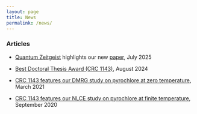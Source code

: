 ```yaml
---
layout: page
title: News 
permalink: /news/
---
```


<script type="text/javascript"
  id="MathJax-script"
  async
  src="https://cdn.jsdelivr.net/npm/mathjax@3/es5/tex-mml-chtml.js">
</script>

### Articles

- [Quantum Zeitgeist](https://quantumzeitgeist.com/toric-code-reveals-new-topological-phases-hall-like-states-emerge/) highlights our new [paper](https://arxiv.org/abs/2507.02035), July 2025

- [Best Doctoral Thesis Award (CRC 1143)](https://tu-dresden.de/mn/physik/sfb1143/der-sfb/news/graduiertenkolleg-preisverleihung-beste-promotion-2?set_language=en), August 2024

- [CRC 1143 features our DMRG study on pyrochlore at zero temperature](https://tu-dresden.de/mn/physik/sfb1143/der-sfb/news/forschung-pyrochlor-s-1-2-heisenberg-antiferromagnet-bei-endlicher-temperatur?set_language=en), March 2021
 
- [CRC 1143 features our NLCE study on pyrochlore at finite temperature](https://tu-dresden.de/mn/physik/sfb1143/der-sfb/news/forschung-pyrochlor-s-1-2-heisenberg-antiferromagnet-bei-endlicher-temperatur?set_language=en), September 2020
 
